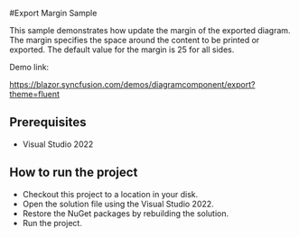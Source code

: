 #Export Margin Sample

This sample demonstrates how update the margin of the exported diagram. The margin specifies the space around the content to be printed or exported. The default value for the margin is 25 for all sides.

Demo link: 

https://blazor.syncfusion.com/demos/diagramcomponent/export?theme=fluent

## Prerequisites

* Visual Studio 2022

## How to run the project

* Checkout this project to a location in your disk.
* Open the solution file using the Visual Studio 2022.
* Restore the NuGet packages by rebuilding the solution.
* Run the project.
